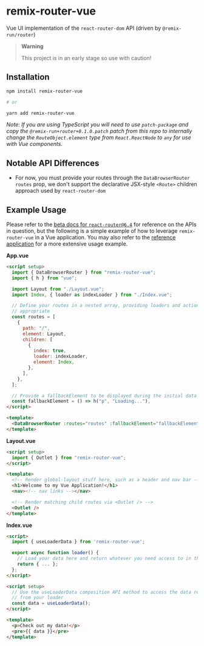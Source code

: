 # remix-router-vue

Vue UI implementation of the `react-router-dom` API (driven by `@remix-run/router`)

> **Warning**
>
> This project is in an early stage so use with caution!

## Installation

```bash
npm install remix-router-vue

# or

yarn add remix-router-vue
```

_Note: If you are using TypeScript you will need to use `patch-package` and copy the `@remix-run+router+0.1.0.patch` patch from this repo to internally change the `RouteObject.element` type from `React.ReactNode` to `any` for use with Vue components._

## Notable API Differences

- For now, you must provide your routes through the `DataBrowserRouter` `routes` prop, we don't support the declarative JSX-style `<Route>` children approach used by `react-router-dom`

## Example Usage

Please refer to the [beta docs for `react-router@6.4`][rr-beta-docs] for reference on the APIs in question, but the following is a simple example of how to leverage `remix-router-vue` in a Vue application. You may also refer to the [reference application][reference-app] for a more extensive usage example.

**App.vue**

```html
<script setup>
  import { DataBrowserRouter } from "remix-router-vue";
  import { h } from "vue";

  import Layout from "./Layout.vue";
  import Index, { loader as indexLoader } from "./Index.vue";

  // Define your routes in a nested array, providing loaders and actions where
  // appropriate
  const routes = [
    {
      path: "/",
      element: Layout,
      children: [
        {
          index: true,
          loader: indexLoader,
          element: Index,
        },
      ],
    },
  ];

  // Provide a fallbackElement to be displayed during the initial data load
  const fallbackElement = () => h("p", "Loading..."),
</script>

<template>
  <DataBrowserRouter :routes="routes" :fallbackElement="fallbackElement" />
</template>
```

**Layout.vue**

```html
<script setup>
  import { Outlet } from "remix-router-vue";
</script>

<template>
  <!-- Render global-layout stuff here, such as a header and nav bar -->
  <h1>Welcome to my Vue Application!</h1>
  <nav><!-- nav links --></nav>

  <!-- Render matching child routes via <Outlet /> -->
  <Outlet />
</template>
```

**Index.vue**

```html
<script>
  import { useLoaderData } from 'remix-router-vue';

  export async function loader() {
    // Load your data here and return whatever you need access to in the UI
    return { ... };
  };
</script>

<script setup>
  // Use the useLoaderData composition API method to access the data returned
  // from your loader
  const data = useLoaderData();
</script>

<template>
  <p>Check out my data!</p>
  <pre>{{ data }}</pre>
</template>
```

[rr-beta-docs]: https://beta.reactrouter.com/en/dev
[reference-app]: ./reference-app/
